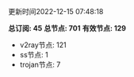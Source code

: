 更新时间2022-12-15 07:48:18

**总订阅: 45**
**总节点: 701**
**有效节点: 129**
- v2ray节点: 121
- ss节点: 1
- trojan节点: 7
